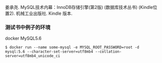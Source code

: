 姜承尧. MySQL技术内幕：InnoDB存储引擎(第2版) (数据库技术丛书) (Kindle位置2). 机械工业出版社. Kindle 版本. 

### 测试书中例子的环境

docker MySQL5.6

`$ docker run --name some-mysql -e MYSQL_ROOT_PASSWORD=root -d mysql:5.6 --character-set-server=utf8mb4 --collation-server=utf8mb4_unicode_ci`


